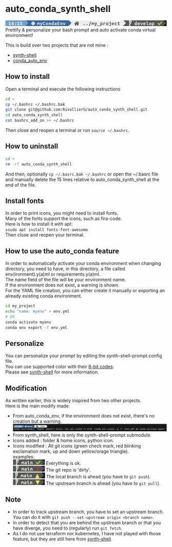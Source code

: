 # auto_conda_synth_shell

![ex](img/example.png)  
Prettify & personalize your bash prompt and auto activate conda virtual environment!  

This is build over two projects that are not mine :  

- [synth-shell](https://github.com/andresgongora/synth-shell)  
- [conda_auto_env](https://albertotb.com/Git-prompt-with-conda-and-conda-auto-env/)  

## How to install

Open a terminal and execute the following instructions  

```bash
cd ~
cp ~/.bashrc ~/.bashrc.bak
git clone git@github.com:RivollierG/auto_conda_synth_shell.git
cd auto_conda_synth_shell
cat bashrc_add_on >> ~/.bashrc
```

Then close and reopen a terminal or run `source ~/.bashrc`.  

## How to uninstall

```bash
cd ~
rm -rf auto_conda_synth_shell
```

And then, optionally `cp ~/.basrc.bak ~/.bashrc` or open the ~/.basrc file and manually delete the 15 lines relative to auto\_conda\_synth\_shell at the end of the file.

## Install fonts

In order to print icons, you might need to install fonts.  
Many of the fonts support the icons, such as fira-code.  
Here is how to install it with apt:  
`ssudo apt install fonts-font-awesome`  
Then close and reopen your terminal.  

## How to use the auto_conda feature

In order to automatically activate your conda environment when changing directory, you need to have, in this directory, a file called env(ironment).y(a)ml or requirements.y(a)ml.  
The _name_ field of the file will be your environment name.  
If the environment does not exist, a warning is shown.  
For the YAML file creation, you can either create it manually or exporting an already existing conda environment.  

```bash
cd my_project
echo "name: myenv" > env.yml
# OR
conda activate myenv
conda env export -f env.yml
```

## Personalize

You can personalize your prompt by editing the synth-shell-prompt.config file.  
You can use supported color with their [8-bit codes](https://en.wikipedia.org/wiki/ANSI_escape_code#8-bit).  
Please see [synth-shell](https://github.com/andresgongora/synth-shell) for more information.  

## Modification

As written earlier, this is widely inspired from two other projects.  
Here is the main modify made:  

- From auto\_conda\_env, if the environment does not exist, there's no creation but a warning.  
![ex](img/warning.png)
- From synth_shell, here is only the synth-shell-prompt submodule.  
- Icons added : folder & home icons, python icon.  
- Icons modified : All git icons (green check mark, red blinking exclamation mark, up and down yellow/orage triangle).  
examples:  
![ex](img/ok.png) Everything is ok.  
![ex](img/dirty.png) The git repo is 'dirty'.  
![ex](img/up.png) The local branch is ahead (you have to `git push`).  
![ex](img/down.png) The upstream branch is ahead (you have to `git pull`).  
  
## Note

- In order to track upstream branch, you have to set an upstream branch. You can do it with `git push --set-upstream origin <branch name>`.  
- In order to detect that you are behind the upstream branch or that you have diverge, you need to (regularly) run `git fetch`.  
- As I do not use terraform nor kubernetes, I have not played with those feature, but they are still here from [synth-shell](https://github.com/andresgongora/synth-shell).  
